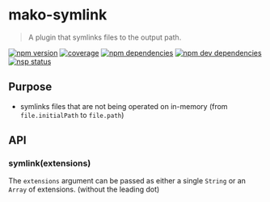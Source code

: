 # mako-symlink

> A plugin that symlinks files to the output path.

[![npm version][npm-badge]][npm]
[![coverage][coveralls-badge]][coveralls]
[![npm dependencies][david-badge]][david]
[![npm dev dependencies][david-dev-badge]][david-dev]
[![nsp status][nsp-badge]][nsp]

## Purpose

 - symlinks files that are not being operated on in-memory (from `file.initialPath` to `file.path`)

## API

### symlink(extensions)

The `extensions` argument can be passed as either a single `String` or an `Array` of extensions.
(without the leading dot)


[coveralls-badge]: https://img.shields.io/coveralls/makojs/symlink.svg
[coveralls]: https://coveralls.io/github/makojs/symlink
[david-badge]: https://img.shields.io/david/makojs/symlink.svg
[david-dev-badge]: https://img.shields.io/david/dev/makojs/symlink.svg
[david-dev]: https://david-dm.org/makojs/symlink#info=devDependencies
[david]: https://david-dm.org/makojs/symlink
[npm-badge]: https://img.shields.io/npm/v/mako-symlink.svg
[npm]: https://www.npmjs.com/package/mako-symlink
[nsp-badge]: https://nodesecurity.io/orgs/mako/projects/118e8fb8-dbc8-4bf6-ae01-80b83bf8804c/badge
[nsp]: https://nodesecurity.io/orgs/mako/projects/118e8fb8-dbc8-4bf6-ae01-80b83bf8804c
